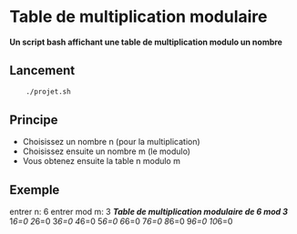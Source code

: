 # Table de multiplication modulaire

__Un script bash affichant une table de multiplication modulo un nombre__

## Lancement

```bash
    ./projet.sh
```

## Principe

- Choisissez un nombre n (pour la multiplication)
- Choisissez ensuite un nombre m (le modulo)
- Vous obtenez ensuite la table n modulo m

## Exemple

entrer n: 6
entrer mod m: 3
***Table de multiplication modulaire de 6 mod 3***
        1*6=0
        2*6=0
        3*6=0
        4*6=0
        5*6=0
        6*6=0
        7*6=0
        8*6=0
        9*6=0
        10*6=0

